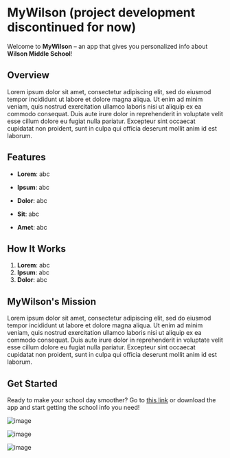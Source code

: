 # MyWilson (project development discontinued for now)

Welcome to **MyWilson** – an app that gives you personalized info about **Wilson Middle School**!

## Overview

Lorem ipsum dolor sit amet, consectetur adipiscing elit, sed do eiusmod tempor incididunt ut labore et dolore magna aliqua. Ut enim ad minim veniam, quis nostrud exercitation ullamco laboris nisi ut aliquip ex ea commodo consequat. Duis aute irure dolor in reprehenderit in voluptate velit esse cillum dolore eu fugiat nulla pariatur. Excepteur sint occaecat cupidatat non proident, sunt in culpa qui officia deserunt mollit anim id est laborum.

## Features

- **Lorem**: abc

- **Ipsum**: abc

- **Dolor**: abc

- **Sit**: abc

- **Amet**: abc

## How It Works

1. **Lorem**: abc
2. **Ipsum**: abc
3. **Dolor**: abc

## MyWilson's Mission

Lorem ipsum dolor sit amet, consectetur adipiscing elit, sed do eiusmod tempor incididunt ut labore et dolore magna aliqua. Ut enim ad minim veniam, quis nostrud exercitation ullamco laboris nisi ut aliquip ex ea commodo consequat. Duis aute irure dolor in reprehenderit in voluptate velit esse cillum dolore eu fugiat nulla pariatur. Excepteur sint occaecat cupidatat non proident, sunt in culpa qui officia deserunt mollit anim id est laborum.

## Get Started

Ready to make your school day smoother? Go to [this link](https://my-wilson.vercel.app) or download the app and start getting the school info you need!

![image](https://github.com/user-attachments/assets/24480971-ef81-41d6-877c-9add582e293e)

![image](https://github.com/user-attachments/assets/5649d5b5-d2d8-4bd1-90e5-c87fb5ab0f88)

![image](https://github.com/user-attachments/assets/2491b5ad-3e1c-4eb2-a5b6-2a231481fa94)
